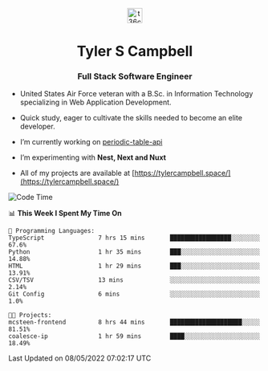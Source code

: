 <p align="center">
<a href="https://www.linkedin.com/in/t36campbell" target="blank"><img align="center" src="https://ik.imagekit.io/t36campbell/Portfolio/linkedin.png.original_m8bbGgPh6.png" alt="t36campbell" height="30" width="30" /></a>
</p>
<h1 align="center">Tyler S Campbell</h1>
<h3 align="center">Full Stack Software Engineer</h3>

* United States Air Force veteran with a B.Sc. in Information Technology specializing in Web Application Development. 

* Quick study, eager to cultivate the skills needed to become an elite developer.

* I’m currently working on [periodic-table-api](https://github.com/t36campbell/periodic-table-api)

* I’m experimenting with **Nest, Next and Nuxt**

* All of my projects are available at [https://tylercampbell.space/](https://tylercampbell.space/)

<!--START_SECTION:waka-->
![Code Time](http://img.shields.io/badge/Code%20Time-1%2C620%20hrs%2024%20mins-blue)

📊 **This Week I Spent My Time On** 

```text
💬 Programming Languages: 
TypeScript               7 hrs 15 mins       █████████████████░░░░░░░░   67.6% 
Python                   1 hr 35 mins        ███░░░░░░░░░░░░░░░░░░░░░░   14.88% 
HTML                     1 hr 29 mins        ███░░░░░░░░░░░░░░░░░░░░░░   13.91% 
CSV/TSV                  13 mins             ░░░░░░░░░░░░░░░░░░░░░░░░░   2.14% 
Git Config               6 mins              ░░░░░░░░░░░░░░░░░░░░░░░░░   1.0%

🐱‍💻 Projects: 
mcsteen-frontend         8 hrs 44 mins       ████████████████████░░░░░   81.51% 
coalesce-ip              1 hr 59 mins        ████░░░░░░░░░░░░░░░░░░░░░   18.49%

```


 Last Updated on 08/05/2022 07:02:17 UTC
<!--END_SECTION:waka-->
